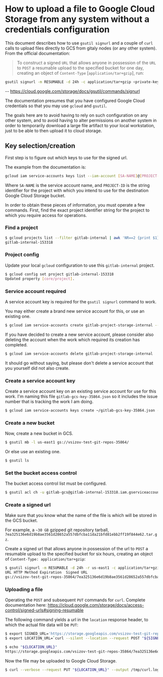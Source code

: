# How to upload a file to Google Cloud Storage from any system without a credentials configuration

This document describes how to use `gsutil signurl` and a couple of `curl` calls to upload files directly to GCS from gitaly nodes (or any other system).  From the official documentation:

> To construct a signed `URL` that allows anyone in possession of the `URL` to `POST` a resumable upload to the specified bucket for one day, creating an object of `Content-Type` [`application/tar+gzip`], run:

```bash
gsutil signurl -m RESUMABLE -d 24h -c application/tar+gzip <private-key-file> gs://bucket/<obj>
```

-- https://cloud.google.com/storage/docs/gsutil/commands/signurl

The documentation presumes that you have configured Google Cloud credentials so that you may use `gcloud` and `gsutil`.

The goals here are to avoid having to rely on such configuration on any other system, and to avoid having to alter permissions on another system in order to temporarily download a large file artifact to your local workstation, just to be able to then upload it to cloud storage.

## Key selection/creation

First step is to figure out which keys to use for the signed url.

The example from the documentation is:

```bash
gcloud iam service-accounts keys list --iam-account [SA-NAME]@[PROJECT-ID].iam.gserviceaccount.com
```

Where `SA-NAME` is the service account name, and `PROJECT-ID` is the string identifier for the project with which you intend to use for the destination Google Cloud Storage bucket.

In order to obtain these pieces of information, you must operate a few commands.  First, find the exact project identifier string for the project to which you require access for operations.

### Find a project

```bash
$ gcloud projects list --filter gitlab-internal | awk 'NR==2 {print $1}'
gitlab-internal-153318
```

### Project config

Update your local `gcloud` configuration to use this `gitlab-internal` project.

```bash
$ gcloud config set project gitlab-internal-153318
Updated property [core/project].
```

### Service account required

A service account key is required for the `gsutil signurl` command to work.

You may either create a brand new service account for this, or use an existing one.

```bash
$ gcloud iam service-accounts create gitlab-project-storage-internal --display-name "Gitlab Internal Project Storage"
```

If you have decided to create a new service account, please consider also deleting the account when the work which required its creation has completed.

```bash
$ gcloud iam service-accounts delete gitlab-project-storage-internal
```

It should go without saying, but please don't delete a service account that you yourself did not also create.

### Create a service account key

Create a service account key on an existing service account for use for this work.  I'm naming this file `gitlab-gcs-key-35864.json` so it includes the issue number that is tracking the work I am doing.

```bash
$ gcloud iam service-accounts keys create ~/gitlab-gcs-key-35864.json --iam-account gitlab-gcs@gitlab-internal-153318.iam.gserviceaccount.com
```

### Create a new bucket

Now, create a new bucket in GCS.

```bash
$ gsutil mb -l us-east1 gs://vsizov-test-git-repos-35864/
```

Or else use an existing one.

```bash
$ gsutil ls
```

### Set the bucket access control

The bucket access control list must be configured.

```bash
$ gsutil acl ch -u gitlab-gcs@gitlab-internal-153318.iam.gserviceaccount.com:WRITE gs://vsizov-test-git-repos-35864
```

### Create a signed url

Make sure that you know what the name of the file is which will be stored in the GCS bucket.

For example, a `~30 GB` gzipped git repository tarball, `7ea325136e6d19b8ae3561d28652a557dbfcba11da21bfd81ebb2ff19f844e62.tar.gz`.

Create a signed url that allows anyone in possession of the url to `POST` a resumable upload to the specified bucket for six hours, creating an object of `Content-Type: application/tar+gzip`:

```bash
$ gsutil signurl -m RESUMABLE -d 24h -r us-east1 -c application/tar+gzip ~/gitlab-gcs-key-35864.json gs://vsizov-test-git-repos-35864/7ea325136e6d19b8ae3561d28652a557dbfcba11da21bfd81ebb2ff19f844e62.tar.gz
URL HTTP Method Expiration  Signed URL
gs://vsizov-test-git-repos-35864/7ea325136e6d19b8ae3561d28652a557dbfcba11da21bfd81ebb2ff19f844e62.tar.gz    RESUMABLE   2020-01-30 18:38:20 https://storage.googleapis.com/vsizov-test-git-repos-35864/7ea325136e6d19b8ae3561d28652a557dbfcba11da21bfd81ebb2ff19f844e62.tar.gz?x-goog-signature=[redacted]&x-goog-algorithm=GOOG4-RSA-SHA256&x-goog-credential=gitlab-gcs%40gitlab-internal-153318.iam.gserviceaccount.com%2F20200130%2Fus-east1%2Fstorage%2Fgoog4_request&x-goog-date=20200130T183820Z&x-goog-expires=21600&x-goog-signedheaders=content-type%3Bhost%3Bx-goog-resumable
```

### Uploading a file

Operating the `POST` and subsequent `PUT` commands for `curl`.  Complete documentation here: https://cloud.google.com/storage/docs/access-control/signed-urls#signing-resumable

The following command yields a url in the `location` response header, to which the actual file data will be `PUT`:

```bash
$ export SIGNED_URL='https://storage.googleapis.com/vsizov-test-git-repos-35864/7ea325136e6d19b8ae3561d28652a557dbfcba11da21bfd81ebb2ff19f844e62.tar.gz?x-goog-signature=[redacted]&x-goog-algorithm=GOOG4-RSA-SHA256&x-goog-credential=gitlab-gcs%40gitlab-internal-153318.iam.gserviceaccount.com%2F20200130%2Fus-east1%2Fstorage%2Fgoog4_request&x-goog-date=20200130T183820Z&x-goog-expires=21600&x-goog-signedheaders=content-type%3Bhost%3Bx-goog-resumable'
$ export LOCATION_URL=`curl --silent --location --request POST "${SIGNED_URL}" --header 'Content-Type: application/tar+gzip' --header 'x-goog-resumable: start' --data '' --include | grep 'Location: ' | awk '{print $2}'`
```

```bash
$ echo "${LOCATION_URL}"
https://storage.googleapis.com/vsizov-test-git-repos-35864/7ea325136e6d19b8ae3561d28652a557dbfcba11da21bfd81ebb2ff19f844e62.tar.gz?x-goog-signature=[redacted]&x-goog-algorithm=GOOG4-RSA-SHA256&x-goog-credential=gitlab-gcs%40gitlab-internal-153318.iam.gserviceaccount.com%2F20200130%2Fus-east1%2Fstorage%2Fgoog4_request&x-goog-date=20200130T183820Z&x-goog-expires=21600&x-goog-signedheaders=content-type%3Bhost%3Bx-goog-resumable&upload_id=[redacted]
```

Now the file may be uploaded to Google Cloud Storage.

```bash
$ curl --verbose --request PUT "${LOCATION_URL}" --output /tmp/curl.log --upload-file 7ea325136e6d19b8ae3561d28652a557dbfcba11da21bfd81ebb2ff19f844e62.tar.gz
```
